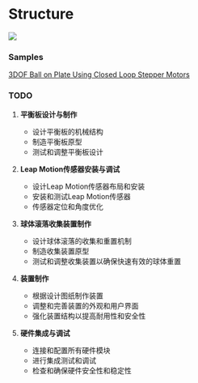 # Structure
![](Structure-11272023.jpg)

### Samples
[3DOF Ball on Plate Using Closed Loop Stepper Motors](https://www.instructables.com/3DOF-Ball-on-Plate-Using-Closed-Loop-Stepper-Motor/)

### TODO

1. **平衡板设计与制作**
   - 设计平衡板的机械结构
   - 制造平衡板原型
   - 测试和调整平衡板设计

2. **Leap Motion传感器安装与调试**
   - 设计Leap Motion传感器布局和安装
   - 安装和测试Leap Motion传感器
   - 传感器定位和角度优化

3. **球体滚落收集装置制作**
   - 设计球体滚落的收集和重置机制
   - 制造收集装置原型
   - 测试和调整收集装置以确保快速有效的球体重置

4. **装置制作**
   - 根据设计图纸制作装置
   - 调整和完善装置的外观和用户界面
   - 强化装置结构以提高耐用性和安全性

5. **硬件集成与调试**
   - 连接和配置所有硬件模块
   - 进行集成测试和调试
   - 检查和确保硬件安全性和稳定性
